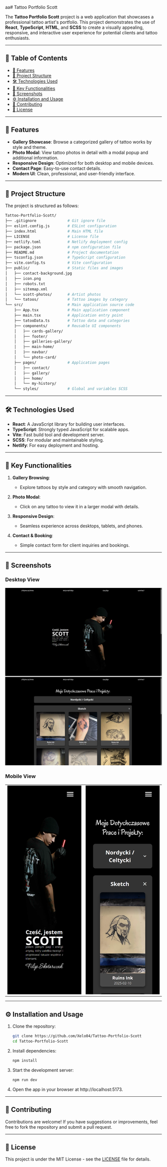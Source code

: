 aa# Tattoo Portfolio Scott

The **Tattoo Portfolio Scott** project is a web application that showcases a professional tattoo artist's portfolio. This project demonstrates the use of **React**, **TypeScript**, **HTML**, and **SCSS** to create a visually appealing, responsive, and interactive user experience for potential clients and tattoo enthusiasts.

---

## 📖 Table of Contents

- [🚀 Features](#-features)
- [📂 Project Structure](#-project-structure)
- [🛠️ Technologies Used](#️-technologies-used)
- [🌟 Key Functionalities](#-key-functionalities)
- [📸 Screenshots](#-screenshots)
- [⚙️ Installation and Usage](#️-installation-and-usage)
- [🤝 Contributing](#-contributing)
- [📜 License](#-license)

---

## 🚀 Features

- **Gallery Showcase**: Browse a categorized gallery of tattoo works by style and theme.
- **Photo Modal**: View tattoo photos in detail with a modal popup and additional information.
- **Responsive Design**: Optimized for both desktop and mobile devices.
- **Contact Page**: Easy-to-use contact details.
- **Modern UI**: Clean, professional, and user-friendly interface.

---

## 📂 Project Structure

The project is structured as follows:

```bash
Tattoo-Portfolio-Scott/
├── .gitignore              # Git ignore file
├── eslint.config.js        # ESLint configuration
├── index.html              # Main HTML file
├── LICENSE                 # License file
├── netlify.toml            # Netlify deployment config
├── package.json            # npm configuration file
├── README.md               # Project documentation
├── tsconfig.json           # TypeScript configuration
├── vite.config.ts          # Vite configuration
├── public/                 # Static files and images
│   ├── contact-background.jpg
│   ├── icon.png
│   ├── robots.txt
│   ├── sitemap.xml
│   └── scott-photos/       # Artist photos
│   └── tatoos/             # Tattoo images by category
└── src/                    # Main application source code
    ├── App.tsx             # Main application component
    ├── main.tsx            # Application entry point
    ├── tatooData.ts        # Tattoo data and categories
    ├── components/         # Reusable UI components
    │   ├── cards-gallery/
    │   ├── footer/
    │   ├── galleries-gallery/
    │   ├── main-home/
    │   ├── navbar/
    │   └── photo-card/
    ├── pages/              # Application pages
    │   ├── contact/
    │   ├── gallery/
    │   ├── home/
    │   └── my-history/
    └── styles/             # Global and variables SCSS
```

---

## 🛠️ Technologies Used

- **React**: A JavaScript library for building user interfaces.
- **TypeScript**: Strongly typed JavaScript for scalable apps.
- **Vite**: Fast build tool and development server.
- **SCSS**: For modular and maintainable styling.
- **Netlify**: For easy deployment and hosting.

---

## 🌟 Key Functionalities

1. **Gallery Browsing**:

   - Explore tattoos by style and category with smooth navigation.

2. **Photo Modal**:

   - Click on any tattoo to view it in a larger modal with details.

3. **Responsive Design**:

   - Seamless experience across desktops, tablets, and phones.

4. **Contact & Booking**:
   - Simple contact form for client inquiries and bookings.

---

## 📸 Screenshots

### Desktop View

![Home Page](public/screenshots/DesktopHome.png)
![Gallery View](public/screenshots/DesktopGallery.png)

### Mobile View
<table>
  <tr>
    <td><img src="public/screenshots/MobileHome.png"></td>
    <td><img src="public/screenshots/MobileGallery.png"></td>
  </tr>
</table>

---

## ⚙️ Installation and Usage

1. Clone the repository:
   ```bash
   git clone https://github.com/Xelo04/Tattoo-Portfolio-Scott
   cd Tattoo-Portfolio-Scott
   ```
2. Install dependencies:
   ```bash
   npm install
   ```
3. Start the development server:
   ```bash
   npm run dev
   ```
4. Open the app in your browser at http://localhost:5173.

---

## 🤝 Contributing

Contributions are welcome! If you have suggestions or improvements, feel free to fork the repository and submit a pull request.

---

## 📜 License

This project is under the MIT License - see the [LICENSE](./LICENSE) file for details.
